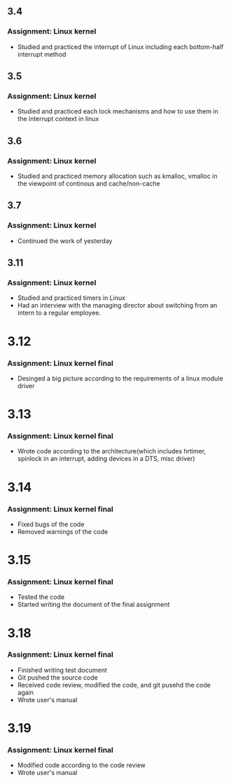 ## 3.4
### Assignment: Linux kernel
- Studied and practiced the interrupt of Linux including each bottom-half interrupt method
## 3.5
### Assignment: Linux kernel
- Studied and practiced each lock mechanisms and how to use them in the interrupt context in linux
## 3.6
### Assignment: Linux kernel
- Studied and practiced memory allocation such as kmalloc, vmalloc in the viewpoint of continous and cache/non-cache
## 3.7
### Assignment: Linux kernel
- Continued the work of yesterday
## 3.11
### Assignment: Linux kernel
- Studied and practiced timers in Linux
- Had an interview with the managing director about switching from an intern to a regular employee.
# 3.12
### Assignment: Linux kernel final
- Desinged a big picture according to the requirements of a linux module driver
# 3.13
### Assignment: Linux kernel final
- Wrote code according to the architecture(which includes hrtimer, spinlock in an interrupt, adding devices in a DTS, misc driver)
# 3.14
### Assignment: Linux kernel final
- Fixed bugs of the code
- Removed warnings of the code
# 3.15
### Assignment: Linux kernel final
- Tested the code
- Started writing the document of the final assignment
# 3.18
### Assignment: Linux kernel final
- Finished writing test document
- Git pushed the source code
- Received code review, modified the code, and git pusehd the code again
- Wrote user's manual
# 3.19
### Assignment: Linux kernel final
- Modified code according to the code review
- Wrote user's manual
